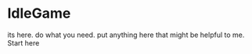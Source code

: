 # IdleGame
its here. do what you need. put anything here that might be helpful to me.
<br>Start here
